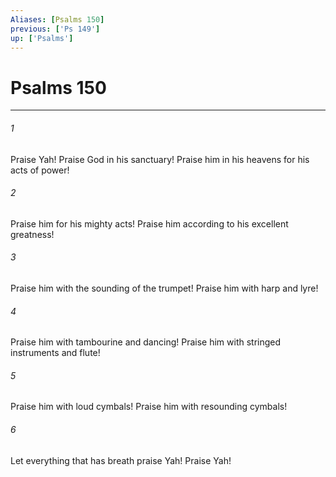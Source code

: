 ```yaml
---
Aliases: [Psalms 150]
previous: ['Ps 149']
up: ['Psalms']
---
```

# Psalms 150
***





###### 1 

Praise Yah! Praise God in his sanctuary! Praise him in his heavens for his acts of power! 



###### 2 

Praise him for his mighty acts! Praise him according to his excellent greatness! 



###### 3 

Praise him with the sounding of the trumpet! Praise him with harp and lyre! 



###### 4 

Praise him with tambourine and dancing! Praise him with stringed instruments and flute! 



###### 5 

Praise him with loud cymbals! Praise him with resounding cymbals! 



###### 6 

Let everything that has breath praise Yah! Praise Yah!

